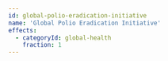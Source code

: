 ```yaml
---
id: global-polio-eradication-initiative
name: 'Global Polio Eradication Initiative'
effects:
  - categoryId: global-health
    fraction: 1
---
```

